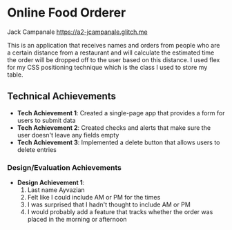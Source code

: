 Online Food Orderer
===

Jack Campanale
https://a2-jcampanale.glitch.me

This is an application that receives names and orders from people who are a certain distance from a restaurant and will
calculate the estimated time the order will be dropped off to the user based on this distance. I used flex for my CSS positioning
technique which is the class I used to store my table.

## Technical Achievements
- **Tech Achievement 1**: Created a single-page app that provides a form for users to submit data
- **Tech Achievement 2**: Created checks and alerts that make sure the user doesn't leave any fields empty
- **Tech Achievement 3**: Implemented a delete button that allows users to delete entries

### Design/Evaluation Achievements
- **Design Achievement 1**: 
  1. Last name Ayvazian
  2. Felt like I could include AM or PM for the times
  3. I was surprised that I hadn't thought to include AM or PM
  4. I would probably add a feature that tracks whether the order was placed in the morning or afternoon
  
